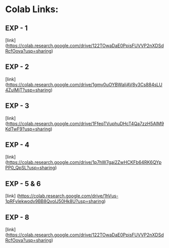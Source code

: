 # Colab Links:

## EXP - 1
[link] (https://colab.research.google.com/drive/122TOwaDaE0PpisFUVVP2nXDSdRcfOova?usp=sharing)

## EXP - 2
[link] (https://colab.research.google.com/drive/1gmy0uOYBWaIjAV8y3Cs884sLU4ZulMjT?usp=sharing)

## EXP - 3
[link] (https://colab.research.google.com/drive/1FfeqTVuphuDHcT4Qa7zzH5AlM9KdTwF9?usp=sharing)

## EXP - 4
[link] (https://colab.research.google.com/drive/1p7hW7gai2ZwHCKFb64RK6QYpPP0_QpSL?usp=sharing)

## EXP - 5 & 6
[link] (https://colab.research.google.com/drive/1hVus-1pRFyIekwodv9BB8QvoIJ50Hk8U?usp=sharing)

## EXP - 8
[link] (https://colab.research.google.com/drive/122TOwaDaE0PpisFUVVP2nXDSdRcfOova?usp=sharing)